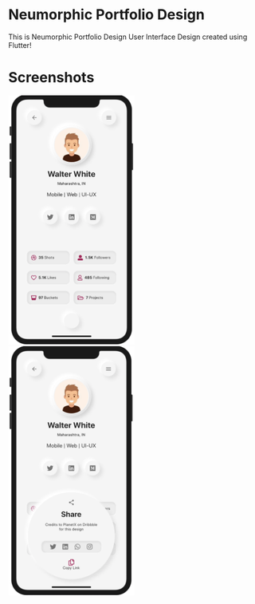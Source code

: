 # Neumorphic Portfolio Design

This is Neumorphic Portfolio Design User Interface Design created using Flutter!

# Screenshots

  <img src="/Screenshot 2020-04-15 at 6.57.41 PM.png" height="500em" /> <img src="/Screenshot 2020-04-15 at 6.58.53 PM.png" height="500em" />          

